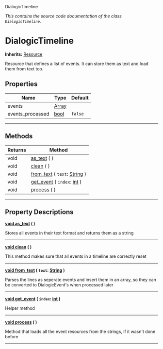 
<div class="header-banner purple">
<div class="header-label purple">DialogicTimeline</div>
</div>

*This contains the source code documentation of the class `DialogicTimeline`.*
        
# DialogicTimeline
**Inherits:** [Resource](https://docs.godotengine.org/en/latest/classes/class_resource.html#class-resource)

Resource that defines a list of events. It can store them as text and load them from text too.
## Properties
Name | Type | Default 
--- | --- | --- 
events | [Array](https://docs.godotengine.org/en/latest/classes/class_array.html#class-array) |   
events_processed | [bool](https://docs.godotengine.org/en/latest/classes/class_bool.html#class-bool) |  `false` 
--- 

## Methods
Returns | Method 
--- | --- 
<span class="hljs-attribute">void</span> | [<span class="hljs-title">as_text</span>](#property-as_text) ( ) 
<span class="hljs-attribute">void</span> | [<span class="hljs-title">clean</span>](#property-clean) ( ) 
<span class="hljs-attribute">void</span> | [<span class="hljs-title">from_text</span>](#property-from_text) ( `text`: [String](https://docs.godotengine.org/en/latest/classes/class_string.html#class-string) ) 
<span class="hljs-attribute">void</span> | [<span class="hljs-title">get_event</span>](#property-get_event) ( `index`: [int](https://docs.godotengine.org/en/latest/classes/class_int.html#class-int) ) 
<span class="hljs-attribute">void</span> | [<span class="hljs-title">process</span>](#property-process) ( ) 
--- 
## Property Descriptions



<a class="header" id="property-as_text" href="#property-as_text">**<span class="hljs-attribute">void</span> [<span class="hljs-title">as_text</span>](#property-as_text) ( )** </a>



Stores all events in their text format and returns them as a string

---



<a class="header" id="property-clean" href="#property-clean">**<span class="hljs-attribute">void</span> [<span class="hljs-title">clean</span>](#property-clean) ( )** </a>



This method makes sure that all events in a timeline are correctly reset

---



<a class="header" id="property-from_text" href="#property-from_text">**<span class="hljs-attribute">void</span> [<span class="hljs-title">from_text</span>](#property-from_text) ( `text`: [String](https://docs.godotengine.org/en/latest/classes/class_string.html#class-string) )** </a>



Parses the lines as seperate events and insert them in an array, so they can be converted to DialogicEvent's when processed later

---



<a class="header" id="property-get_event" href="#property-get_event">**<span class="hljs-attribute">void</span> [<span class="hljs-title">get_event</span>](#property-get_event) ( `index`: [int](https://docs.godotengine.org/en/latest/classes/class_int.html#class-int) )** </a>



Helper method

---



<a class="header" id="property-process" href="#property-process">**<span class="hljs-attribute">void</span> [<span class="hljs-title">process</span>](#property-process) ( )** </a>



Method that loads all the event resources from the strings, if it wasn't done before

---

